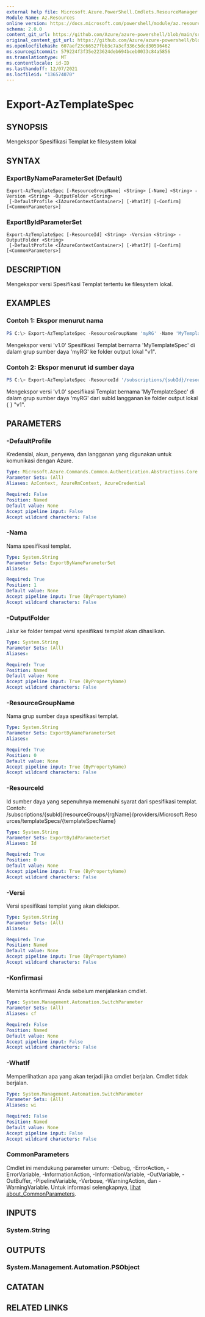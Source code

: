 ```yaml
---
external help file: Microsoft.Azure.PowerShell.Cmdlets.ResourceManager.dll-Help.xml
Module Name: Az.Resources
online version: https://docs.microsoft.com/powershell/module/az.resources/export-aztemplatespec
schema: 2.0.0
content_git_url: https://github.com/Azure/azure-powershell/blob/main/src/Resources/Resources/help/Export-AzTemplateSpec.md
original_content_git_url: https://github.com/Azure/azure-powershell/blob/main/src/Resources/Resources/help/Export-AzTemplateSpec.md
ms.openlocfilehash: 607aef23c66527fbb3c7a3cf336c5dcd30596462
ms.sourcegitcommit: 579224f3f35e223624deb694bceb0033c84a5856
ms.translationtype: MT
ms.contentlocale: id-ID
ms.lasthandoff: 12/07/2021
ms.locfileid: "136574070"
---
```

# Export-AzTemplateSpec

## SYNOPSIS
Mengekspor Spesifikasi Templat ke filesystem lokal

## SYNTAX

### ExportByNameParameterSet (Default)
```
Export-AzTemplateSpec [-ResourceGroupName] <String> [-Name] <String> -Version <String> -OutputFolder <String>
 [-DefaultProfile <IAzureContextContainer>] [-WhatIf] [-Confirm] [<CommonParameters>]
```

### ExportByIdParameterSet
```
Export-AzTemplateSpec [-ResourceId] <String> -Version <String> -OutputFolder <String>
 [-DefaultProfile <IAzureContextContainer>] [-WhatIf] [-Confirm] [<CommonParameters>]
```

## DESCRIPTION
Mengekspor versi Spesifikasi Templat tertentu ke filesystem lokal.

## EXAMPLES

### Contoh 1: Ekspor menurut nama
```powershell
PS C:\> Export-AzTemplateSpec -ResourceGroupName 'myRG' -Name 'MyTemplateSpec' -Version 'v1.0' -OutputFolder 'v1'
```

Mengekspor versi 'v1.0' Spesifikasi Templat bernama 'MyTemplateSpec' di dalam grup sumber daya 'myRG' ke folder output lokal "v1".

### Contoh 2: Ekspor menurut id sumber daya
```powershell
PS C:\> Export-AzTemplateSpec -ResourceId '/subscriptions/{subId}/resourceGroups/myRG/providers/Microsoft.Resources/templateSpecs/MyTemplateSpec' -Version 'v1.0' -OutputFolder 'v1'
```

Mengekspor versi 'v1.0' spesifikasi Templat bernama 'MyTemplateSpec' di dalam grup sumber daya 'myRG' dari subId langganan ke folder output lokal \{ \} "v1".

## PARAMETERS

### -DefaultProfile
Kredensial, akun, penyewa, dan langganan yang digunakan untuk komunikasi dengan Azure.

```yaml
Type: Microsoft.Azure.Commands.Common.Authentication.Abstractions.Core.IAzureContextContainer
Parameter Sets: (All)
Aliases: AzContext, AzureRmContext, AzureCredential

Required: False
Position: Named
Default value: None
Accept pipeline input: False
Accept wildcard characters: False
```

### -Nama
Nama spesifikasi templat.

```yaml
Type: System.String
Parameter Sets: ExportByNameParameterSet
Aliases:

Required: True
Position: 1
Default value: None
Accept pipeline input: True (ByPropertyName)
Accept wildcard characters: False
```

### -OutputFolder
Jalur ke folder tempat versi spesifikasi templat akan dihasilkan.

```yaml
Type: System.String
Parameter Sets: (All)
Aliases:

Required: True
Position: Named
Default value: None
Accept pipeline input: True (ByPropertyName)
Accept wildcard characters: False
```

### -ResourceGroupName
Nama grup sumber daya spesifikasi templat.

```yaml
Type: System.String
Parameter Sets: ExportByNameParameterSet
Aliases:

Required: True
Position: 0
Default value: None
Accept pipeline input: True (ByPropertyName)
Accept wildcard characters: False
```

### -ResourceId
Id sumber daya yang sepenuhnya memenuhi syarat dari spesifikasi templat. Contoh: /subscriptions/{subId}/resourceGroups/{rgName}/providers/Microsoft.Resources/templateSpecs/{templateSpecName}

```yaml
Type: System.String
Parameter Sets: ExportByIdParameterSet
Aliases: Id

Required: True
Position: 0
Default value: None
Accept pipeline input: True (ByPropertyName)
Accept wildcard characters: False
```

### -Versi
Versi spesifikasi templat yang akan diekspor.

```yaml
Type: System.String
Parameter Sets: (All)
Aliases:

Required: True
Position: Named
Default value: None
Accept pipeline input: True (ByPropertyName)
Accept wildcard characters: False
```

### -Konfirmasi
Meminta konfirmasi Anda sebelum menjalankan cmdlet.

```yaml
Type: System.Management.Automation.SwitchParameter
Parameter Sets: (All)
Aliases: cf

Required: False
Position: Named
Default value: None
Accept pipeline input: False
Accept wildcard characters: False
```

### -WhatIf
Memperlihatkan apa yang akan terjadi jika cmdlet berjalan. Cmdlet tidak berjalan.

```yaml
Type: System.Management.Automation.SwitchParameter
Parameter Sets: (All)
Aliases: wi

Required: False
Position: Named
Default value: None
Accept pipeline input: False
Accept wildcard characters: False
```

### CommonParameters
Cmdlet ini mendukung parameter umum: -Debug, -ErrorAction, -ErrorVariable, -InformationAction, -InformationVariable, -OutVariable, -OutBuffer, -PipelineVariable, -Verbose, -WarningAction, dan -WarningVariable. Untuk informasi selengkapnya, [lihat about_CommonParameters](http://go.microsoft.com/fwlink/?LinkID=113216).

## INPUTS

### System.String

## OUTPUTS

### System.Management.Automation.PSObject

## CATATAN

## RELATED LINKS
